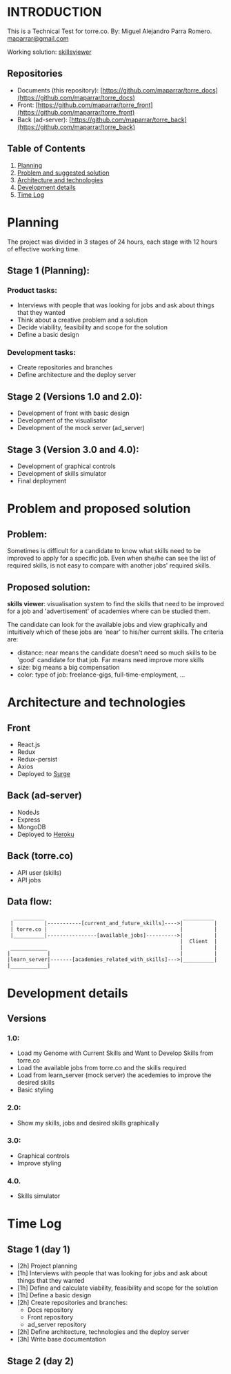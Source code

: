 # 

# INTRODUCTION

This is a Technical Test for torre.co. By: Miguel Alejandro Parra Romero. maparrar@gmail.com

Working solution: [skillsviewer](https://skillsviewer.surge.sh)

## Repositories
- Documents (this repository): [https://github.com/maparrar/torre_docs](https://github.com/maparrar/torre_docs)
- Front: [https://github.com/maparrar/torre_front](https://github.com/maparrar/torre_front)
- Back (ad-server): [https://github.com/maparrar/torre_back](https://github.com/maparrar/torre_back)

## Table of Contents
1. [Planning](#Planning)
1. [Problem and suggested solution](#Problem-and-suggested-solution)
1. [Architecture and technologies](#Architecture-and-technologies)
1. [Development details](#Development-details)
1. [Time Log](#Time-log)


# Planning
The project was divided in 3 stages of 24 hours, each stage with 12 hours of effective working time.

## Stage 1 (Planning):
### Product tasks:
- Interviews with people that was looking for jobs and ask about things that they wanted
- Think about a creative problem and a solution
- Decide viability, feasibility and scope for the solution
- Define a basic design

### Development tasks:
- Create repositories and branches
- Define architecture and the deploy server

## Stage 2 (Versions 1.0 and 2.0):
- Development of front with basic design
- Development of the visualisator
- Development of the mock server (ad_server)

## Stage 3 (Version 3.0 and 4.0):
- Development of graphical controls
- Development of skills simulator
- Final deployment

# Problem and proposed solution

## Problem:
Sometimes is difficult for a candidate to know what skills need to be improved to apply for a specific job. Even when she/he can see the list of required skills, is not easy to compare with another jobs' required skills.

## Proposed solution:
**skills viewer**: visualisation system to find the skills that need to be improved for a job and 'advertisement' of academies where can be studied them.

The candidate can look for the available jobs and view graphically and intuitively which of these jobs are 'near' to his/her current skills. The criteria are:
- distance: near means the candidate doesn't need so much skills to be 'good' candidate for that job. Far means need improve more skills
- size: big means a big compensation
- color: type of job: freelance-gigs, full-time-employment, ...


# Architecture and technologies

## Front
- React.js
- Redux
- Redux-persist
- Axios
- Deployed to [Surge](https://surge.sh)

## Back (ad-server)
- NodeJs
- Express
- MongoDB
- Deployed to [Heroku](https://heroku.com)

## Back (torre.co)
- API user (skills)
- API jobs 

## Data flow:
```
  __________	                                         __________
 |          |-----------[current_and_future_skills]---->|          |
 | torre.co |                                           |          |
 |__________|----------------[available_jobs]---------->|          |
                                                        |  Client  |
 ____________                                           |          |
|            |                                          |          |
|learn_server|-------[academies_related_with_skills]--->|__________|
|____________|

```


# Development details

## Versions

### 1.0: 
- Load my Genome with Current Skills and Want to Develop Skills from torre.co 
- Load the available jobs from torre.co and the skills required 
- Load from learn_server (mock server) the acedemies to improve the desired skills
- Basic styling

### 2.0: 
- Show my skills, jobs and desired skills graphically

### 3.0: 
- Graphical controls
- Improve styling

### 4.0.
- Skills simulator


# Time Log

## Stage 1 (day 1)
- [2h] Project planning
- [1h] Interviews with people that was looking for jobs and ask about things that they wanted
- [1h] Define and calculate viability, feasibility and scope for the solution
- [1h] Define a basic design
- [2h] Create repositories and branches:
	- Docs repository
	- Front repository
	- ad_server repository
- [2h] Define architecture, technologies and the deploy server
- [3h] Write base documentation

## Stage 2 (day 2)